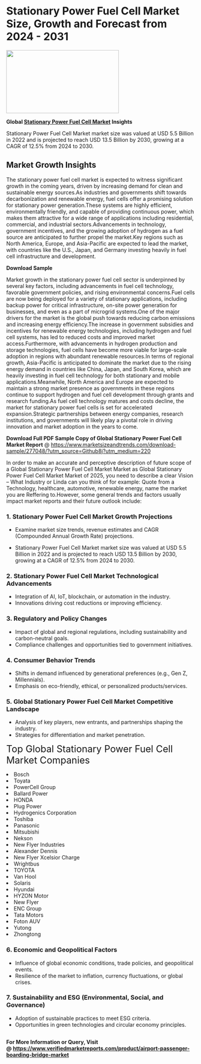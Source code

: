 <H1>Stationary Power Fuel Cell Market Size, Growth and Forecast from 2024 - 2031</H1><img class="aligncenter size-medium wp-image-584254" src="https://thirdeyenews.in/wp-content/uploads/2024/09/Global-Market-Research-300x168.jpeg" alt="" width="300" height="168" /><p><strong>Global&nbsp;<a href="https://www.marketsizeandtrends.com/download-sample/277048/?utm_source=Github8j?utm_medium=220">Stationary Power Fuel Cell Market</a> Insights</strong></p><p>Stationary Power Fuel Cell Market market size was valued at USD 5.5 Billion in 2022 and is projected to reach USD 13.5 Billion by 2030, growing at a CAGR of 12.5% from 2024 to 2030.</p><p><h2>Market Growth Insights</h2> <p>The stationary power fuel cell market is expected to witness significant growth in the coming years, driven by increasing demand for clean and sustainable energy sources.As industries and governments shift towards decarbonization and renewable energy, fuel cells offer a promising solution for stationary power generation.These systems are highly efficient, environmentally friendly, and capable of providing continuous power, which makes them attractive for a wide range of applications including residential, commercial, and industrial sectors.Advancements in technology, government incentives, and the growing adoption of hydrogen as a fuel source are anticipated to further propel the market.Key regions such as North America, Europe, and Asia-Pacific are expected to lead the market, with countries like the U.S., Japan, and Germany investing heavily in fuel cell infrastructure and development.</p> <p><strong>Download Sample</strong></p> <p>Market growth in the stationary power fuel cell sector is underpinned by several key factors, including advancements in fuel cell technology, favorable government policies, and rising environmental concerns.Fuel cells are now being deployed for a variety of stationary applications, including backup power for critical infrastructure, on-site power generation for businesses, and even as a part of microgrid systems.One of the major drivers for the market is the global push towards reducing carbon emissions and increasing energy efficiency.The increase in government subsidies and incentives for renewable energy technologies, including hydrogen and fuel cell systems, has led to reduced costs and improved market access.Furthermore, with advancements in hydrogen production and storage technologies, fuel cells have become more viable for large-scale adoption in regions with abundant renewable resources.In terms of regional growth, Asia-Pacific is anticipated to dominate the market due to the rising energy demand in countries like China, Japan, and South Korea, which are heavily investing in fuel cell technology for both stationary and mobile applications.Meanwhile, North America and Europe are expected to maintain a strong market presence as governments in these regions continue to support hydrogen and fuel cell development through grants and research funding.As fuel cell technology matures and costs decline, the market for stationary power fuel cells is set for accelerated expansion.Strategic partnerships between energy companies, research institutions, and governments will likely play a pivotal role in driving innovation and market adoption in the years to come.</p> <p><span class=""><strong>Download Full PDF Sample Copy of Global Stationary Power Fuel Cell Market Report</strong> @ <a href="https://www.marketsizeandtrends.com/download-sample/277048/?utm_source=Github8j?utm_medium=220" target="_blank">https://www.marketsizeandtrends.com/download-sample/277048/?utm_source=Github8j?utm_medium=220</a></span></p><p>In order to make an accurate and perceptive description of future scope of a Global&nbsp;Stationary Power Fuel Cell Market Market as Global&nbsp;Stationary Power Fuel Cell Market Market of 2025, you need to describe a clear Vision &ndash; What Industry or Linda can you think of for example: Quote from a Technology, healthcare, automotive, renewable energy, name the market you are Reffering to.However, some general trends and factors usually impact market reports and their future outlook include:</p><h3>1.&nbsp;<strong>Stationary Power Fuel Cell Market Growth Projections</strong></h3><ul><li>Examine market size trends, revenue estimates and CAGR (Compounded Annual Growth Rate) projections.</li><li><p>Stationary Power Fuel Cell Market market size was valued at USD 5.5 Billion in 2022 and is projected to reach USD 13.5 Billion by 2030, growing at a CAGR of 12.5% from 2024 to 2030.</p></li></ul><h3>2.&nbsp;<strong>Stationary Power Fuel Cell Market Technological Advancements</strong></h3><ul><li>Integration of AI, IoT, blockchain, or automation in the industry.</li><li>Innovations driving cost reductions or improving efficiency.</li></ul><h3>3.&nbsp;<strong>Regulatory and Policy Changes</strong></h3><ul><li>Impact of global and regional regulations, including sustainability and carbon-neutral goals.</li><li>Compliance challenges and opportunities tied to government initiatives.</li></ul><h3>4.&nbsp;<strong>Consumer Behavior Trends</strong></h3><ul><li>Shifts in demand influenced by generational preferences (e.g., Gen Z, Millennials).</li><li>Emphasis on eco-friendly, ethical, or personalized products/services.</li></ul><h3>5.&nbsp;<strong>Global Stationary Power Fuel Cell Market Competitive Landscape</strong></h3><ul><li>Analysis of key players, new entrants, and partnerships shaping the industry.</li><li>Strategies for differentiation and market penetration.</li></ul><p data-pm-slice="1 1 []"><span style="color: inherit; font-family: inherit; font-size: 25px;">Top Global Stationary Power Fuel Cell Market Companies</span></p><div class="" data-test-id=""><p><li>Bosch</li><li> Toyata</li><li> PowerCell Group</li><li> Ballard Power</li><li> HONDA</li><li> Plug Power</li><li> Hydrogenics Corporation</li><li> Toshiba</li><li> Panasonic</li><li> Mitsubishi</li><li> Nekson</li><li> New Flyer Industries</li><li> Alexander Dennis</li><li> New Flyer Xcelsior Charge</li><li> Wrightbus</li><li> TOYOTA</li><li> Van Hool</li><li> Solaris</li><li> Hyundai</li><li> HYZON Motor</li><li> New Flyer</li><li> ENC Group</li><li> Tata Motors</li><li> Foton AUV</li><li> Yutong</li><li> Zhongtong</li></p></div><h3>6.&nbsp;<strong>Economic and Geopolitical Factors</strong></h3><ul><li>Influence of global economic conditions, trade policies, and geopolitical events.</li><li>Resilience of the market to inflation, currency fluctuations, or global crises.</li></ul><h3>7.&nbsp;<strong>Sustainability and ESG (Environmental, Social, and Governance)</strong></h3><ul><li>Adoption of sustainable practices to meet ESG criteria.</li><li>Opportunities in green technologies and circular economy principles.</li></ul><h2><strong style="font-size: 14px;">For More Information or Query, Visit @&nbsp;</strong><a style="background-color: #ffffff; font-size: 14px;" href="https://www.marketsizeandtrends.com/report/stationary-power-fuel-cell-market/" target="_blank">https://www.verifiedmarketreports.com/product/airport-passenger-boarding-bridge-market</a></h2>